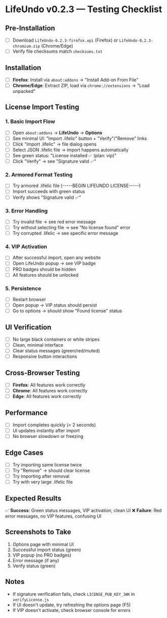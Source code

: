 # LifeUndo v0.2.3 — Testing Checklist

## Pre-Installation
- [ ] Download `LifeUndo-0.2.3-firefox.xpi` (Firefox) or `LifeUndo-0.2.3-chromium.zip` (Chrome/Edge)
- [ ] Verify file checksums match `checksums.txt`

## Installation
- [ ] **Firefox**: Install via `about:addons` → "Install Add-on From File"
- [ ] **Chrome/Edge**: Extract ZIP, load via `chrome://extensions` → "Load unpacked"

## License Import Testing

### 1. Basic Import Flow
- [ ] Open `about:addons` → **LifeUndo** → **Options**
- [ ] See minimal UI: "Import .lifelic" button + "Verify"/"Remove" links
- [ ] Click "Import .lifelic" → file dialog opens
- [ ] Select JSON .lifelic file → import happens automatically
- [ ] See green status: "License installed ✅ (plan: vip)"
- [ ] Click "Verify" → see "Signature valid ✅"

### 2. Armored Format Testing
- [ ] Try armored .lifelic file (-----BEGIN LIFEUNDO LICENSE-----)
- [ ] Import succeeds with green status
- [ ] Verify shows "Signature valid ✅"

### 3. Error Handling
- [ ] Try invalid file → see red error message
- [ ] Try without selecting file → see "No license found" error
- [ ] Try corrupted .lifelic → see specific error message

### 4. VIP Activation
- [ ] After successful import, open any website
- [ ] Open LifeUndo popup → see VIP badge
- [ ] PRO badges should be hidden
- [ ] All features should be unlocked

### 5. Persistence
- [ ] Restart browser
- [ ] Open popup → VIP status should persist
- [ ] Go to options → should show "Found license" status

## UI Verification
- [ ] No large black containers or white stripes
- [ ] Clean, minimal interface
- [ ] Clear status messages (green/red/muted)
- [ ] Responsive button interactions

## Cross-Browser Testing
- [ ] **Firefox**: All features work correctly
- [ ] **Chrome**: All features work correctly
- [ ] **Edge**: All features work correctly

## Performance
- [ ] Import completes quickly (< 2 seconds)
- [ ] UI updates instantly after import
- [ ] No browser slowdown or freezing

## Edge Cases
- [ ] Try importing same license twice
- [ ] Try "Remove" → should clear license
- [ ] Try importing after removal
- [ ] Try with very large .lifelic file

## Expected Results
✅ **Success**: Green status messages, VIP activation, clean UI
❌ **Failure**: Red error messages, no VIP features, confusing UI

## Screenshots to Take
1. Options page with minimal UI
2. Successful import status (green)
3. VIP popup (no PRO badges)
4. Error message (if any)
5. Verify status (green)

## Notes
- If signature verification fails, check `LICENSE_PUB_KEY_JWK` in `verifyLicense.js`
- If UI doesn't update, try refreshing the options page (F5)
- If VIP doesn't activate, check browser console for errors

























